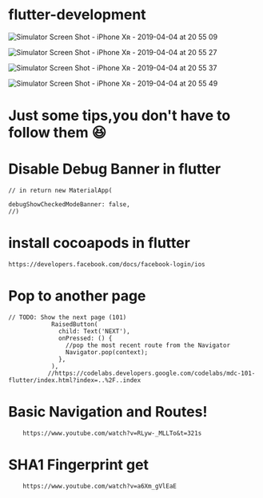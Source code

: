 # flutter-development

![Simulator Screen Shot - iPhone Xʀ - 2019-04-04 at 20 55 09](https://user-images.githubusercontent.com/38970774/55557259-0f5d8a00-571c-11e9-81d9-e5d651d9195b.png)

![Simulator Screen Shot - iPhone Xʀ - 2019-04-04 at 20 55 27](https://user-images.githubusercontent.com/38970774/55557263-11bfe400-571c-11e9-9a01-b15db17e7f4e.png)

![Simulator Screen Shot - iPhone Xʀ - 2019-04-04 at 20 55 37](https://user-images.githubusercontent.com/38970774/55557266-12f11100-571c-11e9-80d3-798b7ded19f9.png)

![Simulator Screen Shot - iPhone Xʀ - 2019-04-04 at 20 55 49](https://user-images.githubusercontent.com/38970774/55557268-14bad480-571c-11e9-9910-c515a096a1be.png)
























#  Just some tips,you don't have to follow them 😆


# Disable Debug Banner in flutter

    // in return new MaterialApp(
  
    debugShowCheckedModeBanner: false,
    //)
  
  
# install cocoapods in flutter
    https://developers.facebook.com/docs/facebook-login/ios
  
  
# Pop to another page

    // TODO: Show the next page (101) 
                RaisedButton(
                  child: Text('NEXT'),
                  onPressed: () {
                    //pop the most recent route from the Navigator
                    Navigator.pop(context);
                  },
                ),
               //https://codelabs.developers.google.com/codelabs/mdc-101-flutter/index.html?index=..%2F..index
                
             
#  Basic Navigation and Routes!

        https://www.youtube.com/watch?v=RLyw-_MLLTo&t=321s
        
# SHA1 Fingerprint get

        https://www.youtube.com/watch?v=a6Xm_gVlEaE
